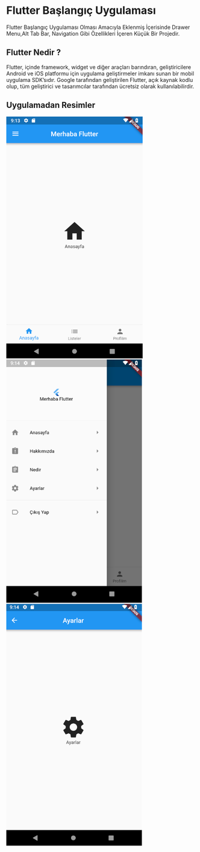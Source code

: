 # Flutter Başlangıç Uygulaması
Flutter Başlangıç Uygulaması Olması Amacıyla Eklenmiş İçerisinde Drawer Menu,Alt Tab Bar, Navigation Gibi Özellikleri İçeren Küçük Bir Projedir. 

## Flutter Nedir ?
Flutter, içinde framework, widget ve diğer araçları barındıran, geliştiricilere Android ve iOS platformu için uygulama geliştirmeler imkanı sunan bir mobil uygulama SDK’sıdır. Google tarafından geliştirilen Flutter, açık kaynak kodlu olup, tüm geliştirici ve tasarımcılar tarafından ücretsiz olarak kullanılabilirdir.

## Uygulamadan Resimler
![Resim1](https://github.com/berkekurnaz/Flutter_Baslangic_Uygulamasi/blob/master/Uygulama_Resimler/resim1.png)
![Resim2](https://github.com/berkekurnaz/Flutter_Baslangic_Uygulamasi/blob/master/Uygulama_Resimler/resim2.png)
![Resim3](https://github.com/berkekurnaz/Flutter_Baslangic_Uygulamasi/blob/master/Uygulama_Resimler/resim3.png)
